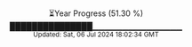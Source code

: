 <p align="center">
⏳Year Progress (51.30 %)<br>
███████████████▁▁▁▁▁▁▁▁▁▁▁▁▁▁▁ <br>
<sub>Updated: Sat, 06 Jul 2024 18:02:34 GMT</sub>
</p>

